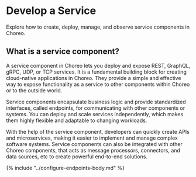 # Develop a Service

Explore how to create, deploy, manage, and observe service components in Choreo.

## What is a service component?

A service component in Choreo lets you deploy and expose REST, GraphQL, gRPC, UDP, or TCP services. It is a fundamental building block for creating cloud-native applications in Choreo. They provide a simple and effective way to expose functionality as a service to other components within Choreo or to the outside world.

Service components encapsulate business logic and provide standardized interfaces, called endpoints, for communicating with other components or systems. You can deploy and scale services independently, which makes them highly flexible and adaptable to changing workloads.

With the help of the service component, developers can quickly create APIs and microservices, making it easier to implement and manage complex software systems. Service components can also be integrated with other Choreo components, that acts as message processors, connectors, and data sources, etc to create powerful end-to-end solutions.

{% include "../configure-endpoints-body.md" %}
